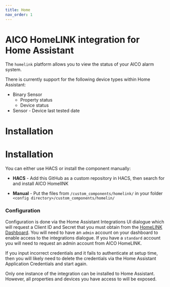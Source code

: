 ```yaml
---
title: Home
nav_order: 1
---
```


# AICO HomeLINK integration for Home Assistant

The `homelink` platform allows you to view the status of your AICO alarm system.

There is currently support for the following device types within Home Assistant:

- Binary Sensor
  - Property status
  - Device status
- Sensor - Device last tested date

# Installation

# Installation

You can either use HACS or install the component manually:

- **HACS** - Add this GitHub as a custom repository in HACS, then search for and install AICO HomelINK

- **Manual** - Put the files from `/custom_components/homelink/` in your folder `<config directory>/custom_components/homelin/`

### Configuration

Configuration is done via the Home Assistant Integrations UI dialogue which will request a Client ID and Secret that you must obtain from the [HomeLINK Dashboard](https://dashboard.live.homelync.io/#/pages/admin/integrations). You will need to have an `admin` account on your dashboard to enable access to the integrations dialogue. If you have a `standard` account you will need to request an admin account from AICO HomeLINK.

If you input incorrect credentials and it fails to authenticate at setup time, then you will likely need to delete the credentials via the Home Assistant Application Credentials and start again. 

Only one instance of the integration can be installed to Home Assistant. However, all properties and devices you have access to will be exposed.